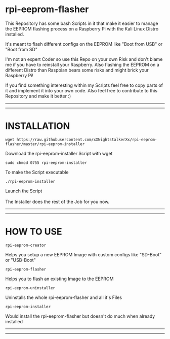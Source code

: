 # rpi-eeprom-flasher
This Repository has some bash Scripts in it that make it easier to manage the EEPROM flashing process on a Raspberry Pi with the Kali Linux Distro installed.

It's meant to flash different configs on the EEPROM like "Boot from USB" or "Boot from SD"

I'm not an expert Coder so use this Repo on your own Risk and don't blame me if you have to reinstall your Raspberry.
Also flashing the EEPROM on a different Distro than Raspbian bears some risks and might brick your Raspberry Pi!

If you find something interesting within my Scripts feel free to copy parts of it and implement it into your own code.
Also feel free to contribute to this Repository and make it better :)


----------------------------------------------------------------
----------------------------------------------------------------
# INSTALLATION

    wget https://raw.githubusercontent.com/xXNightstalkerXx/rpi-eeprom-flasher/master/rpi-eeprom-installer
Download the rpi-eeprom-installer Script with wget

    sudo chmod 0755 rpi-eeprom-installer
To make the Script executable

    ./rpi-eeprom-installer
Launch the Script
</br>
</br>
The Installer does the rest of the Job for you now.

----------------------------------------------------------------
----------------------------------------------------------------
# HOW TO USE

    rpi-eeprom-creator
Helps you setup a new EEPROM Image with custom configs like "SD-Boot" or "USB-Boot"

    rpi-eeprom-flasher
Helps you to flash an existing Image to the EEPROM

    rpi-eeprom-uninstaller
Uninstalls the whole rpi-eeprom-flasher and all it's Files

    rpi-eeprom-installer
Would install the rpi-eeprom-flasher but doesn't do much when already installed

----------------------------------------------------------------
----------------------------------------------------------------
